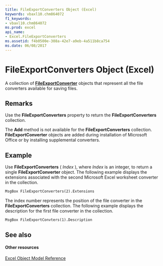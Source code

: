 ```yaml
---
title: FileExportConverters Object (Excel)
keywords: vbaxl10.chm864072
f1_keywords:
- vbaxl10.chm864072
ms.prod: excel
api_name:
- Excel.FileExportConverters
ms.assetid: f4b0500e-308a-42e7-a9eb-4a511b8ca754
ms.date: 06/08/2017
---
```



# FileExportConverters Object (Excel)

A collection of  **[FileExportConverter](Excel.FileExportConverter.md)** objects that represent all the file converters available for saving files.


## Remarks

Use the  **FileExportConverters** property to return the **FileExportConverters** collection.

The  **Add** method is not available for the **FileExportConverters** collection. **FileExportConverter** objects are added during installation of Microsoft Office or by installing supplemental converters.


## Example

Use  **FileExportConverters** ( _Index_ ), where _Index_ is an integer, to return a single **FileExportConverter** object. The following example displays the extensions associated with the second Microsoft Excel worksheet converter in the collection.


```vb
MsgBox FileExportConverters(2).Extensions
```

The index number represents the position of the file converter in the  **FileExportConverters** collection. The following example displays the description for the first file converter in the collection.




```vb
MsgBox FileExportConvters(1).Description
```


## See also


#### Other resources


[Excel Object Model Reference](http://msdn.microsoft.com/library/11ea8598-8a20-92d5-f98b-0da04263bf2c%28Office.15%29.aspx)


